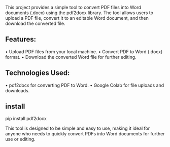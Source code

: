 This project provides a simple tool to convert PDF files into Word documents (.docx) using the pdf2docx library. The tool allows users to upload a PDF file, convert it to an editable Word document, and then download the converted file.

## Features:
•	Upload PDF files from your local machine.
•	Convert PDF to Word (.docx) format.
•	Download the converted Word file for further editing.

## Technologies Used:
•	pdf2docx for converting PDF to Word.
•	Google Colab for file uploads and downloads.
## install
pip install pdf2docx

This tool is designed to be simple and easy to use, making it ideal for anyone who needs to quickly convert PDFs into Word documents for further use or editing.
